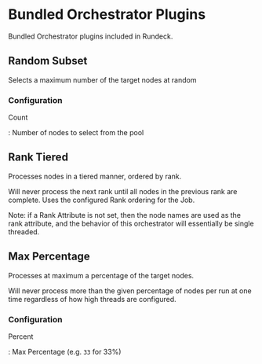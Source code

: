 # Bundled Orchestrator Plugins

Bundled Orchestrator plugins included in Rundeck.

## Random Subset

Selects a maximum number of the target nodes at random

### Configuration

Count

: Number of nodes to select from the pool

## Rank Tiered

Processes nodes in a tiered manner, ordered by rank.

Will never process the next rank until all nodes in the previous rank are complete. Uses the configured Rank ordering for the Job.

Note: if a Rank Attribute is not set, then the node names are used as the rank attribute, and the behavior of this orchestrator will essentially be single threaded.

## Max Percentage

Processes at maximum a percentage of the target nodes.

Will never process more than the given percentage of nodes per run at one time regardless of how high threads are configured.

### Configuration

Percent

: Max Percentage (e.g. `33` for 33%)
